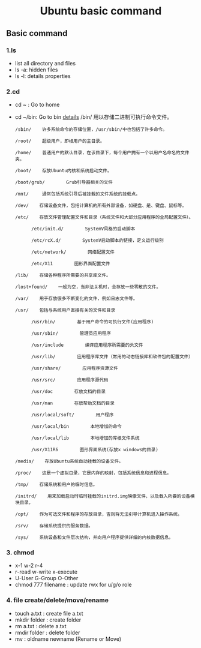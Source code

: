 # <center>Ubuntu basic command</center>
## Basic  command
### 1.ls 
- list all directory and files
- ls -a: hidden files
- ls -l: details properties
### 2.cd
- cd ~ : Go to home
- cd ~/bin: Go to bin [details](https://www.cnblogs.com/yudar/p/5809219.html)
      /bin/    用以存储二进制可执行命令文件。

      /sbin/    许多系统命令的存储位置，/usr/sbin/中也包括了许多命令。

      /root/    超级用户，即根用户的主目录。

      /home/    普通用户的默认目录，在该目录下，每个用户拥有一个以用户名命名的文件夹。

      /boot/    存放Ubuntu内核和系统启动文件。

      /boot/grub/        Grub引导器相关的文件

      /mnt/     通常包括系统引导后被挂载的文件系统的挂载点。

      /dev/    存储设备文件，包括计算机的所有外部设备，如硬盘、是、键盘、鼠标等。

      /etc/    存放文件管理配置文件和目录（系统文件和大部分应用程序的全局配置文件）。

            /etc/init.d/        SystemV风格的启动脚本

            /etc/rcX.d/        SystenV启动脚本的链接，定义运行级别

            /etc/network/        网络配置文件

            /etc/X11        图形界面配置文件

      /lib/    存储各种程序所需要的共享库文件。

      /lost+found/    一般为空，当非法关机时，会存放一些零散的文件。

      /var/    用于存放很多不断变化的文件，例如日志文件等。

      /usr/    包括与系统用户直接有关的文件和目录

            /usr/bin/        基于用户命令的可执行文件(应用程序)

            /usr/sbin/        管理员应用程序

            /usr/include        编译应用程序所需要的头文件

            /usr/lib/        应用程序库文件（常用的动态链接库和软件包的配置文件）

            /usr/share/        应用程序资源文件

            /usr/src/        应用程序源代码

            /usr/doc        存放文档的目录

            /usr/man        存放帮助文档的目录

            /usr/local/soft/        用户程序

            /usr/local/bin        本地增加的命令

            /usr/local/lib        本地增加的库根文件系统

            /usr/X11R6        图形界面系统(存放x windows的目录)

      /media/    存放Ubuntu系统自动挂载的设备文件。

      /proc/    这是一个虚拟目录，它是内存的映射，包括系统信息和进程信息。

      /tmp/    存储系统和用户的临时信息。

      /initrd/    用来加载启动时临时挂载的initrd.img映像文件，以及载入所要的设备模块目录。

      /opt/    作为可选文件和程序的存放目录，否则将无法引导计算机进入操作系统。

      /srv/    存储系统提供的服务数据。

      /sys/    系统设备和文件层次结构，并向用户程序提供详细的内核数据信息。
### 3. chmod
- x-1 w-2 r-4
- r-read w-write x-execute
- U-User G-Group O-Other
- chmod 777 filename : update rwx for u/g/o role

### 4. file create/delete/move/rename
- touch a.txt : create file a.txt
- mkdir folder : create folder
- rm a.txt : delete a.txt
- rmdir folder : delete folder
- mv : oldname newname (Rename or Move)
